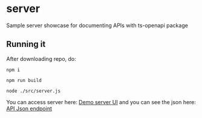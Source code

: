 # server

Sample server showcase for documenting APIs with ts-openapi package

## Running it

After downloading repo, do:

`npm i`

`npm run build`

`node ./src/server.js`

You can access server here: [Demo server UI](http://localhost:8000/api-docs/) and you can see the json here: [API Json endpoint](http://localhost:8000/openapi.json)
